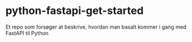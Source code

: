 # python-fastapi-get-started
Et repo som forsøger at beskrive, hvordan man basalt kommer i gang med FastAPI til Python
